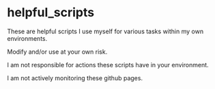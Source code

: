 # helpful_scripts
These are helpful scripts I use myself for various tasks within my own environments.

Modify and/or use at your own risk.

I am not responsible for actions these scripts have in your environment. 

I am not actively monitoring these github pages.

